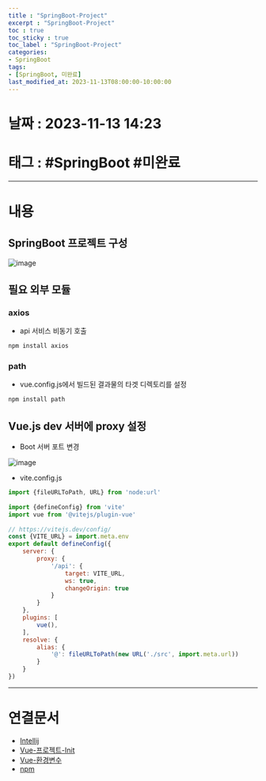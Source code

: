 ```yaml
---
title : "SpringBoot-Project"
excerpt : "SpringBoot-Project"
toc : true
toc_sticky : true
toc_label : "SpringBoot-Project"
categories:
- SpringBoot
tags:
- [SpringBoot, 미완료]
last_modified_at: 2023-11-13T08:00:00-10:00:00
---
```


# 날짜 : 2023-11-13 14:23

# 태그 : #SpringBoot #미완료 
---

# 내용

## SpringBoot 프로젝트 구성
  
![image](./../../assets/images/SpringVueProjectStructure.png)

## 필요 외부 모듈

### axios
- api 서비스 비동기 호출

```bash
npm install axios
```

### path
- vue.config.js에서 빌드된 결과물의 타겟 디렉토리를 설정

```bash
npm install path
```

## Vue.js dev 서버에 proxy 설정
- Boot 서버 포트 변경
  
![image](./../../assets/images/../../assets/Images/ChangeServerPort.png)
- vite.config.js

```javascript
import {fileURLToPath, URL} from 'node:url'  
  
import {defineConfig} from 'vite'  
import vue from '@vitejs/plugin-vue'  
  
// https://vitejs.dev/config/  
const {VITE_URL} = import.meta.env  
export default defineConfig({  
    server: {  
        proxy: {  
            '/api': {  
                target: VITE_URL,  
                ws: true,  
                changeOrigin: true  
            }  
        }
    },  
    plugins: [  
        vue(),  
    ],  
    resolve: {  
        alias: {  
            '@': fileURLToPath(new URL('./src', import.meta.url))  
        }  
    }  
})
```

---

# 연결문서
- [Intellij](../../IDE/IDE-Intellij)
- [Vue-프로젝트-Init](../../VueStudy/VueStudy-Vue-프로젝트-Init)
- [Vue-환경변수](../../VueStudy/VueStudy-Vue-환경변수)
- [npm](../../Nodejs/Nodejs-npm)